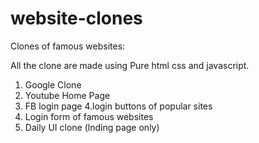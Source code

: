 # website-clones
Clones of famous websites:

All the clone are made using Pure html css and javascript.

1. Google Clone
2. Youtube Home Page 
3. FB login page
4.login buttons of popular sites
5. Login form of famous websites
6. Daily UI clone (lnding page only)
